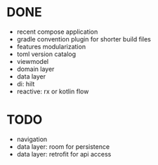 # DONE

* recent compose application
* gradle convention plugin for shorter build files
* features modularization
* toml version catalog
* viewmodel
* domain layer
* data layer
* di: hilt
* reactive: rx or kotlin flow

# TODO

* navigation
* data layer: room for persistence
* data layer: retrofit for api access
